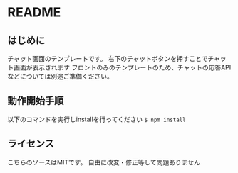 # README

## はじめに
チャット画面のテンプレートです。
右下のチャットボタンを押すことでチャット画面が表示されます
フロントのみのテンプレートのため、チャットの応答APIなどについては別途ご準備ください。

## 動作開始手順
以下のコマンドを実行しinstallを行ってください
`$ npm install`

## ライセンス
こちらのソースはMITです。
自由に改変・修正等して問題ありません